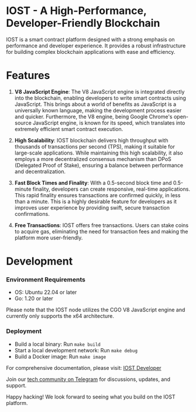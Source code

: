 # IOST - A High-Performance, Developer-Friendly Blockchain

IOST is a smart contract platform designed with a strong emphasis on performance and developer experience. It provides a robust infrastructure for building complex blockchain applications with ease and efficiency.

# Features

1. **V8 JavaScript Engine**: The V8 JavaScript engine is integrated directly into the blockchain, enabling developers to write smart contracts using JavaScript. This brings about a world of benefits as JavaScript is a universally known language, making the development process easier and quicker. Furthermore, the V8 engine, being Google Chrome's open-source JavaScript engine, is known for its speed, which translates into extremely efficient smart contract execution.

2. **High Scalability**: IOST blockchain delivers high throughput with thousands of transactions per second (TPS), making it suitable for large-scale applications. While maintaining this high scalability, it also employs a more decentralized consensus mechanism than DPoS (Delegated Proof of Stake), ensuring a balance between performance and decentralization.

3. **Fast Block Times and Finality**: With a 0.5-second block time and 0.5-minute finality, developers can create responsive, real-time applications. This rapid finality ensures transactions are confirmed quickly, in less than a minute. This is a highly desirable feature for developers as it improves user experience by providing swift, secure transaction confirmations.

4. **Free Transactions**: IOST offers free transactions. Users can stake coins to acquire gas, eliminating the need for transaction fees and making the platform more user-friendly.

# Development

### Environment Requirements

- OS: Ubuntu 22.04 or later  
- Go: 1.20 or later

Please note that the IOST node utilizes the CGO V8 JavaScript engine and currently only supports the x64 architecture.

### Deployment

- Build a local binary: Run `make build`
- Start a local development network: Run `make debug`
- Build a Docker image: Run `make image`

For comprehensive documentation, please visit: [IOST Developer](https://developers.iost.io)

Join our [tech community on Telegram](https://t.me/iostdev) for discussions, updates, and support.

Happy hacking! We look forward to seeing what you build on the IOST platform.

